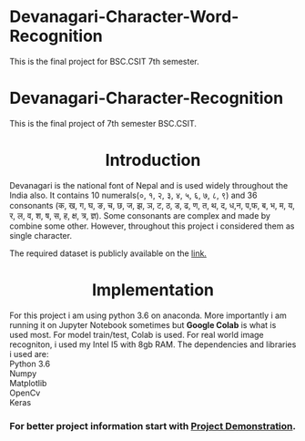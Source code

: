 # Devanagari-Character-Word-Recognition
This is the final project for BSC.CSIT 7th semester.


# Devanagari-Character-Recognition
This is the final project of 7th semester BSC.CSIT.
<h1 align = 'center'>Introduction</h1>
Devanagari is the national font of Nepal and is used widely throughout the India also. It contains 10 numerals(०, १, २, ३, ४, ५, ६, ७, ८, ९) and 36 consonants (क, ख, ग, घ, ङ, च, छ, ज, झ, ञ, ट, ठ, ड, ढ, ण, त, थ, द, ध,न, प,फ, ब, भ, म, य, र, ल, व, श, ष, स, ह, क्ष, त्र, ज्ञ). Some consonants are complex and made by combine some other. However, throughout this project i considered them as single character.

The required dataset is publicly available on the <a href = 'https://web.archive.org/web/20160307001701/http://cvresearchnepal.com/wordpress/dhcd/'> link.</a> 

<h1 align = 'center'> Implementation </h1>
For this project i am using python 3.6 on anaconda. More importantly i am running it on Jupyter Notebook sometimes but <strong>Google Colab</strong> is what is used most. For model train/test, Colab is used. For real world image recogniton, i used my Intel I5 with 8gb RAM. The dependencies and libraries i used are:<br>
Python 3.6<br>
Numpy<br>
Matplotlib<br>
OpenCv<br>
Keras <br>

<h3>For better project information start with <a href = "https://github.com/q-viper/Devanagari-Character-Word-Recognition/blob/master/Proj_demonstration.ipynb">Project Demonstration</a>.<br> 
	
	
